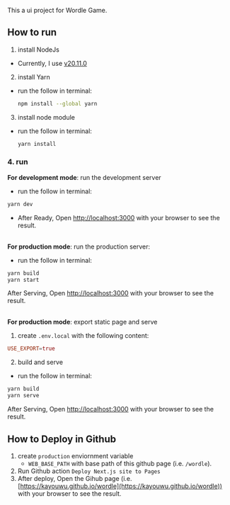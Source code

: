 This a ui project for Wordle Game.

## How to run
1. install NodeJs
- Currently, I use [v20.11.0](https://nodejs.org/en/blog/release/v20.11.0)

2. install Yarn
- run the follow in terminal:
    ```bash
    npm install --global yarn
    ```

3. install node module
- run the follow in terminal:
    ```bash
    yarn install
    ```

### 4. run

**For development mode**: run the development server
- run the follow in terminal:
```bash
yarn dev
```
- After Ready, Open [http://localhost:3000](http://localhost:3000) with your browser to see the result.

\
**For production mode**: run the production server:
- run the follow in terminal:
```bash
yarn build
yarn start
```
After Serving, Open [http://localhost:3000](http://localhost:3000) with your browser to see the result.

\
**For production mode**: export static page and serve
1. create `.env.local` with the following content:
```conf
USE_EXPORT=true
```
2. build and serve
- run the follow in terminal:
```bash
yarn build
yarn serve
```
After Serving, Open [http://localhost:3000](http://localhost:3000) with your browser to see the result. 

## How to Deploy in Github
1. create `production` enviornment variable 
    - `WEB_BASE_PATH` with base path of this github page (i.e. `/wordle`).
2. Run Github action `Deploy Next.js site to Pages`
3. After deploy, Open the Gihub page (i.e. [https://kayouwu.github.io/wordle](https://kayouwu.github.io/wordle)) with your browser to see the result.

